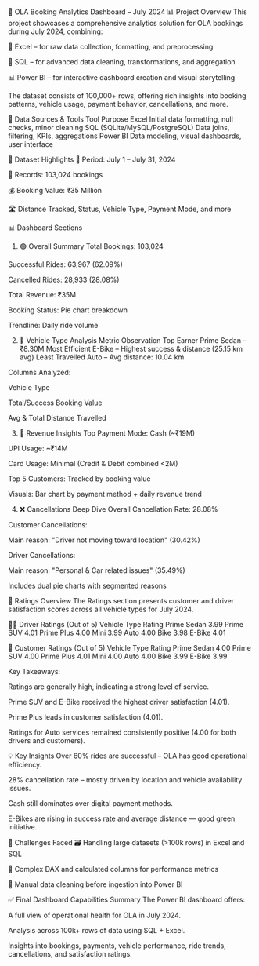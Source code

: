 🚖 OLA Booking Analytics Dashboard – July 2024
📊 Project Overview
This project showcases a comprehensive analytics solution for OLA bookings during July 2024, combining:

📄 Excel – for raw data collection, formatting, and preprocessing

🧠 SQL – for advanced data cleaning, transformations, and aggregation

📊 Power BI – for interactive dashboard creation and visual storytelling

The dataset consists of 100,000+ rows, offering rich insights into booking patterns, vehicle usage, payment behavior, cancellations, and more.

🧾 Data Sources & Tools
Tool	Purpose
Excel	Initial data formatting, null checks, minor cleaning
SQL (SQLite/MySQL/PostgreSQL)	Data joins, filtering, KPIs, aggregations
Power BI	Data modeling, visual dashboards, user interface

📁 Dataset Highlights
📆 Period: July 1 – July 31, 2024

📌 Records: 103,024 bookings

💰 Booking Value: ₹35 Million

🛣️ Distance Tracked, Status, Vehicle Type, Payment Mode, and more

📊 Dashboard Sections
1. 🟢 Overall Summary
Total Bookings: 103,024

Successful Rides: 63,967 (62.09%)

Cancelled Rides: 28,933 (28.08%)

Total Revenue: ₹35M

Booking Status: Pie chart breakdown

Trendline: Daily ride volume

2. 🚗 Vehicle Type Analysis
Metric	Observation
Top Earner	Prime Sedan – ₹8.30M
Most Efficient	E-Bike – Highest success & distance (25.15 km avg)
Least Travelled	Auto – Avg distance: 10.04 km

Columns Analyzed:

Vehicle Type

Total/Success Booking Value

Avg & Total Distance Travelled

3. 💸 Revenue Insights
Top Payment Mode: Cash (~₹19M)

UPI Usage: ~₹14M

Card Usage: Minimal (Credit & Debit combined <2M)

Top 5 Customers: Tracked by booking value

Visuals: Bar chart by payment method + daily revenue trend

4. ❌ Cancellations Deep Dive
Overall Cancellation Rate: 28.08%

Customer Cancellations:

Main reason: "Driver not moving toward location" (30.42%)

Driver Cancellations:

Main reason: "Personal & Car related issues" (35.49%)

Includes dual pie charts with segmented reasons

🌟 Ratings Overview
The Ratings section presents customer and driver satisfaction scores across all vehicle types for July 2024.

🧑‍✈️ Driver Ratings (Out of 5)
Vehicle Type	Rating
Prime Sedan	3.99
Prime SUV	4.01
Prime Plus	4.00
Mini	3.99
Auto	4.00
Bike	3.98
E-Bike	4.01

👥 Customer Ratings (Out of 5)
Vehicle Type	Rating
Prime Sedan	4.00
Prime SUV	4.00
Prime Plus	4.01
Mini	4.00
Auto	4.00
Bike	3.99
E-Bike	3.99

Key Takeaways:

Ratings are generally high, indicating a strong level of service.

Prime SUV and E-Bike received the highest driver satisfaction (4.01).

Prime Plus leads in customer satisfaction (4.01).

Ratings for Auto services remained consistently positive (4.00 for both drivers and customers).

💡 Key Insights
Over 60% rides are successful – OLA has good operational efficiency.

28% cancellation rate – mostly driven by location and vehicle availability issues.

Cash still dominates over digital payment methods.

E-Bikes are rising in success rate and average distance — good green initiative.

📌 Challenges Faced
🗃️ Handling large datasets (>100k rows) in Excel and SQL

🧮 Complex DAX and calculated columns for performance metrics

🧹 Manual data cleaning before ingestion into Power BI

✅ Final Dashboard Capabilities Summary
The Power BI dashboard offers:

A full view of operational health for OLA in July 2024.

Analysis across 100k+ rows of data using SQL + Excel.

Insights into bookings, payments, vehicle performance, ride trends, cancellations, and satisfaction ratings.

